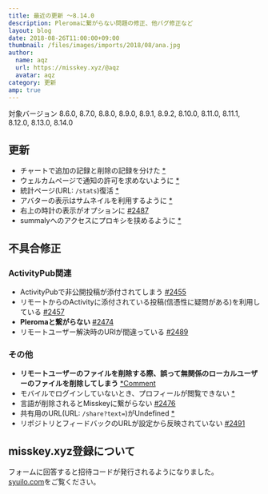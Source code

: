 ```yaml
---
title: 最近の更新 ～8.14.0
description: Pleromaに繋がらない問題の修正、他バグ修正など
layout: blog
date: 2018-08-26T11:00:00+09:00
thumbnail: /files/images/imports/2018/08/ana.jpg
author:
  name: aqz
  url: https://misskey.xyz/@aqz
  avatar: aqz
category: 更新
amp: true
---
```

対象バージョン 8.6.0, 8.7.0, 8.8.0, 8.9.0, 8.9.1, 8.9.2, 8.10.0, 8.11.0, 8.11.1, 8.12.0, 8.13.0, 8.14.0

## 更新
- チャートで追加の記録と削除の記録を分けた [*](https://github.com/syuilo/misskey/commit/7b6e55047f0bdf02ba0cafd5b90147737a75b556)
- ウェルカムページで通知の許可を求めないように [*](https://github.com/syuilo/misskey/commit/88c71c2998f257646586b8dcfe4b427e08dd2e80)
- 統計ページ(URL: `/stats`)復活 [*](https://github.com/syuilo/misskey/commit/47a5f3bc67adb4e95f027e5aa2d14b5a8bb6c697)
- アバターの表示はサムネイルを利用するように [*](https://github.com/syuilo/misskey/commit/08754609747266b0c24037860b44e11c662ea885)
- 右上の時計の表示がオプションに [#2487](https://github.com/syuilo/misskey/pull/2487)
- summalyへのアクセスにプロキシを挟めるように [*](https://github.com/syuilo/misskey/commit/c56ff5d88db282547a304456892dcacac2b0a490)

## 不具合修正
### ActivityPub関連
- ActivityPubで非公開投稿が添付されてしまう [#2455](https://github.com/syuilo/misskey/pull/2455)
- リモートからのActivityに添付されている投稿(信憑性に疑問がある)を利用している [#2457](https://github.com/syuilo/misskey/pull/2457)
- **Pleromaと繋がらない** [#2474](https://github.com/syuilo/misskey/pull/2474)
- リモートユーザー解決時のURIが間違っている [#2489](https://github.com/syuilo/misskey/pull/2489)

### その他
- **リモートユーザーのファイルを削除する際、誤って無関係のローカルユーザーのファイルを削除してしまう** [*](https://github.com/syuilo/misskey/commit/4e8033d5a40f0908b37bf679b0cd823d0393459f)[Comment](https://github.com/syuilo/misskey/issues/2463#issuecomment-415920864)
- モバイルでログインしていないとき、プロフィールが閲覧できない [*](https://github.com/syuilo/misskey/commit/739c99391111a1867340a65a1c2180653f4bbab3)
- 言語が削除されるとMisskeyに繋がらない [#2476](https://github.com/syuilo/misskey/pull/2476)
- 共有用のURL(URL: `/share?text=`)がUndefined [*](https://github.com/syuilo/misskey/commit/6677508ba7c0f08c8d8c472e911da2d57bc4948c)
- リポジトリとフィードバックのURLが設定から反映されていない [#2491](https://github.com/syuilo/misskey/pull/2491)

## misskey.xyz登録について
フォームに回答すると招待コードが発行されるようになりました。  
[syuilo.com](https://syuilo.com)をご覧ください。